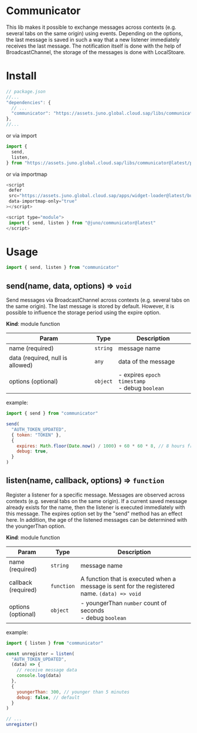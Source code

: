 # Communicator

This lib makes it possible to exchange messages across contexts (e.g. several tabs on the same origin) using events. Depending on the options, the last message is saved in such a way that a new listener immediately receives the last message. The notification itself is done with the help of BroadcastChannel, the storage of the messages is done with LocalStoare.

# Install

```js
// package.json
//...
"dependencies": {
  // ...
  "communicator": "https://assets.juno.global.cloud.sap/libs/communicator@latest/build/.index.js"
},
//...
```

or via import

```js
import {
  send,
  listen,
} from "https://assets.juno.global.cloud.sap/libs/communicator@latest/package.tgz"
```

or via importmap

```js
<script
 defer
 src="https://assets.juno.global.cloud.sap/apps/widget-loader@latest/build/app.js"
 data-importmap-only="true"
></script>

<script type="module">
 import { send, listen } from "@juno/communicator@latest"
</script>

```

# Usage

```js
import { send, listen } from "communicator"
```

## send(name, data, options) ⇒ <code>void</code>

Send messages via BroadcastChannel across contexts (e.g. several tabs on the same origin). The last message is stored by default. However, it is possible to influence the storage period using the expire option.

**Kind**: module function

| Param                            | Type                | Description                                                             |
| -------------------------------- | ------------------- | ----------------------------------------------------------------------- |
| name (required)                  | <code>string</code> | message name                                                            |
| data (required, null is allowed) | <code>any</code>    | data of the message                                                     |
| options (optional)               | <code>object</code> | - expires <code>epoch timestamp</code><br/>- debug <code>boolean</code> |

example:

```js
import { send } from "communicator"

send(
  "AUTH_TOKEN_UPDATED",
  { token: "TOKEN" },
  {
    expires: Math.floor(Date.now() / 1000) + 60 * 60 * 8, // 8 hours from now
    debug: true,
  }
)
```

## listen(name, callback, options) ⇒ <code>function</code>

Register a listener for a specific message. Messages are observed across contexts (e.g. several tabs on the same origin). If a current saved message already exists for the name, then the listener is executed immediately with this message. The expires option set by the "send" method has an effect here. In addition, the age of the listened messages can be determined with the youngerThan option.

**Kind**: module function

| Param               | Type                  | Description                                                                                             |
| ------------------- | --------------------- | ------------------------------------------------------------------------------------------------------- |
| name (required)     | <code>string</code>   | message name                                                                                            |
| callback (required) | <code>function</code> | A function that is executed when a message is sent for the registered name. <code>(data) => void</code> |
| options (optional)  | <code>object</code>   | - youngerThan <code>number</code> count of seconds<br/>- debug <code>boolean</code>                     |

example:

```js
import { listen } from "communicator"

const unregister = listen(
  "AUTH_TOKEN_UPDATED",
  (data) => {
    // receive message data
    console.log(data)
  },
  {
    youngerThan: 300, // younger than 5 minutes
    debug: false, // default
  }
)

// ...
unregister()
```
